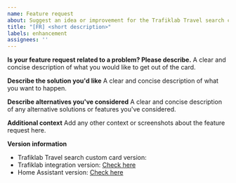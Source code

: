 ```yaml
---
name: Feature request
about: Suggest an idea or improvement for the Trafiklab Travel search custom card
title: "[FR] <short description>"
labels: enhancement
assignees: ''
---
```


**Is your feature request related to a problem? Please describe.**
A clear and concise description of what you would like to get out of the card.

**Describe the solution you'd like**
A clear and concise description of what you want to happen.

**Describe alternatives you've considered**
A clear and concise description of any alternative solutions or features you've considered.

**Additional context**
Add any other context or screenshots about the feature request here.

**Version information**
- Trafiklab Travel search custom card version: 
- Trafiklab integration version: [Check here](https://my.home-assistant.io/redirect/integration/?domain=trafiklab)
- Home Assistant version: [Check here](https://my.home-assistant.io/redirect/system_health/)
